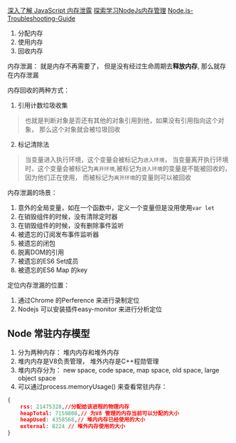 [深入了解 JavaScript 内存泄露](https://juejin.im/post/5d68baf6e51d4561e224a384)
[探索学习NodeJs内存管理](https://www.jianshu.com/p/4679f3e5e340)
[Node.js-Troubleshooting-Guide](https://github.com/aliyun-node/Node.js-Troubleshooting-Guide)

1. 分配内存
2. 使用内存
3. 回收内存

内存泄漏： 就是内存不再需要了， 但是没有经过生命周期去**释放内存**, 那么就存在内存泄漏

内存回收的两种方式：
1. 引用计数垃圾收集
> 也就是判断对象是否还有其他的对象引用到他，如果没有引用指向这个对象， 那么这个对象就会被垃圾回收
2. 标记清除法
> 当变量进入执行环境，这个变量会被标记为`进入环境`， 当变量离开执行环境时，这个变量会被标记为`离开环境`,被标记为`进入环境`的变量是不能被回收的，因为他们正在使用， 而被标记为`离开环境`的变量则可以被回收

内存泄漏的场景：
1. 意外的全局变量，如在一个函数中，定义一个变量但是没用使用`var let`
2. 在销毁组件的时候，没有清除定时器
3. 在销毁组件的时候，没有删除事件监听
4. 被遗忘的订阅发布事件监听器
5. 被遗忘的闭包
6. 脱离DOM的引用
7. 被遗忘的ES6 Set成员
8. 被遗忘的ES6 Map 的key 

定位内存泄漏的位置：
1. 通过Chrome 的Perference 来进行录制定位
2. Nodejs 可以安装插件easy-monitor 来进行分析定位

## Node 常驻内存模型

1. 分为两种内存： 堆内内存和堆外内存
2. 堆内内存是V8负责管理， 堆外内存是C++程勋管理
3. 堆内内存分为： new space, code space, map space, old space, large object space
4. 可以通过process.memoryUsage() 来查看常驻内存： 
```json
{ 
    rss: 21475328,//分配给该进程的物理内存
    heapTotal: 7159808,// 为V8 管理的内存当前可以分配的大小
    heapUsed: 4358568,// 堆内内存已经使用的大小
    external: 8224 // 堆外内存使用的大小
}
```